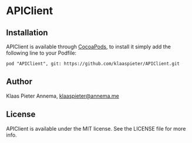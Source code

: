 # APIClient

## Installation

APIClient is available through [CocoaPods](http://cocoapods.org), to install
it simply add the following line to your Podfile:

    pod "APIClient", git: https://github.com/klaaspieter/APIClient.git

## Author

Klaas Pieter Annema, klaaspieter@annema.me

## License

APIClient is available under the MIT license. See the LICENSE file for more info.
